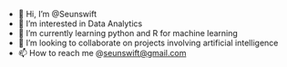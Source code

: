 - 👋 Hi, I’m @Seunswift
- 👀 I’m interested in Data Analytics
- 🌱 I’m currently learning python and R for machine learning 
- 💞️ I’m looking to collaborate on projects involving artificial intelligence
- 📫 How to reach me @seunswift@gmail.com

<!---
Seunswift/Seunswift is a ✨ special ✨ repository because its `README.md` (this file) appears on your GitHub profile.
You can click the Preview link to take a look at your changes.
--->
